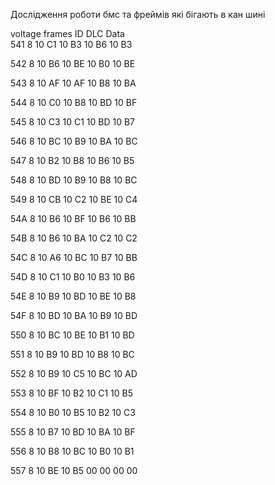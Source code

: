 Дослідження роботи бмс та фреймів які бігають в кан шині 

voltage frames
ID       DLC Data                     
541      8   10 C1 10 B3 10 B6 10 B3 

542      8   10 B6 10 BE 10 B0 10 BE 

543      8   10 AF 10 AF 10 B8 10 BA 

544      8   10 C0 10 B8 10 BD 10 BF      

545      8   10 C3 10 C1 10 BD 10 B7     

546      8   10 BC 10 B9 10 BA 10 BC 

547      8   10 B2 10 B8 10 B6 10 B5 

548      8   10 BD 10 B9 10 B8 10 BC 

549      8   10 CB 10 C2 10 BE 10 C4 

54A      8   10 B6 10 BF 10 B6 10 BB 

54B      8   10 B6 10 BA 10 C2 10 C2 

54C      8   10 A6 10 BC 10 B7 10 BB 

54D      8   10 C1 10 B0 10 B3 10 B6 

54E      8   10 B9 10 BD 10 BE 10 B8 

54F      8   10 BD 10 BA 10 B9 10 BD 

550      8   10 BC 10 BE 10 B1 10 BD 

551      8   10 B9 10 BD 10 B8 10 BC 

552      8   10 B9 10 C5 10 BC 10 AD 

553      8   10 BF 10 B2 10 C1 10 B5 

554      8   10 B0 10 B5 10 B2 10 C3 

555      8   10 B7 10 BD 10 BA 10 BF 

556      8   10 B8 10 BC 10 B0 10 B1 

557      8   10 BE 10 B5 00 00 00 00  

 
